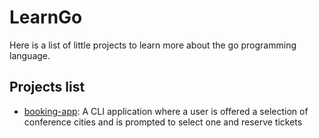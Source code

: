 # LearnGo

Here is a list of little projects to learn more about the go programming language.

## Projects list

- [booking-app](https://github.com/Allandrow/learnGo/tree/master/booking-app): A CLI application where a user is offered a selection of conference cities and is prompted to select one and reserve tickets
